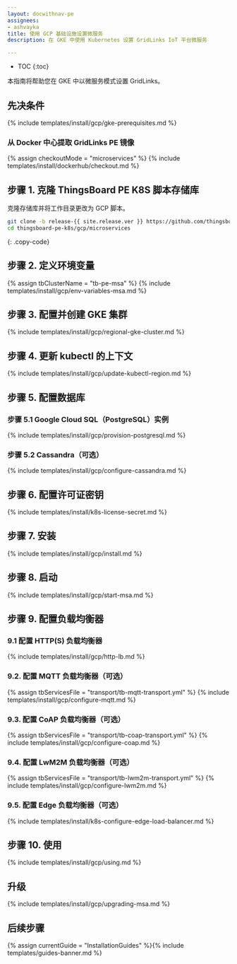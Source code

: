 ```yaml
---
layout: docwithnav-pe
assignees:
- ashvayka
title: 使用 GCP 基础设施设置微服务
description: 在 GKE 中使用 Kubernetes 设置 GridLinks IoT 平台微服务

---
```


* TOC
{:toc}

本指南将帮助您在 GKE 中以微服务模式设置 GridLinks。

## 先决条件

{% include templates/install/gcp/gke-prerequisites.md %}

### 从 Docker 中心提取 GridLinks PE 镜像

{% assign checkoutMode = "microservices" %}
{% include templates/install/dockerhub/checkout.md %}

## 步骤 1. 克隆 ThingsBoard PE K8S 脚本存储库

克隆存储库并将工作目录更改为 GCP 脚本。

```bash
git clone -b release-{{ site.release.ver }} https://github.com/thingsboard/thingsboard-pe-k8s.git --depth 1
cd thingsboard-pe-k8s/gcp/microservices
```
{: .copy-code}

## 步骤 2. 定义环境变量

{% assign tbClusterName = "tb-pe-msa" %}
{% include templates/install/gcp/env-variables-msa.md %}

## 步骤 3. 配置并创建 GKE 集群

{% include templates/install/gcp/regional-gke-cluster.md %}

## 步骤 4. 更新 kubectl 的上下文

{% include templates/install/gcp/update-kubectl-region.md %}

## 步骤 5. 配置数据库

### 步骤 5.1 Google Cloud SQL（PostgreSQL）实例

{% include templates/install/gcp/provision-postgresql.md %}

### 步骤 5.2 Cassandra（可选）

{% include templates/install/gcp/configure-cassandra.md %}

## 步骤 6. 配置许可证密钥

{% include templates/install/k8s-license-secret.md %}

## 步骤 7. 安装

{% include templates/install/gcp/install.md %}

## 步骤 8. 启动

{% include templates/install/gcp/start-msa.md %}

## 步骤 9. 配置负载均衡器

### 9.1 配置 HTTP(S) 负载均衡器

{% include templates/install/gcp/http-lb.md %}

### 9.2. 配置 MQTT 负载均衡器（可选）

{% assign tbServicesFile = "transport/tb-mqtt-transport.yml" %}
{% include templates/install/gcp/configure-mqtt.md %}

### 9.3. 配置 CoAP 负载均衡器（可选）

{% assign tbServicesFile = "transport/tb-coap-transport.yml" %}
{% include templates/install/gcp/configure-coap.md %}

### 9.4. 配置 LwM2M 负载均衡器（可选）

{% assign tbServicesFile = "transport/tb-lwm2m-transport.yml" %}
{% include templates/install/gcp/configure-lwm2m.md %}

### 9.5. 配置 Edge 负载均衡器（可选）

{% include templates/install/k8s-configure-edge-load-balancer.md %}

## 步骤 10. 使用

{% include templates/install/gcp/using.md %}

## 升级

{% include templates/install/gcp/upgrading-msa.md %}

## 后续步骤

{% assign currentGuide = "InstallationGuides" %}{% include templates/guides-banner.md %}